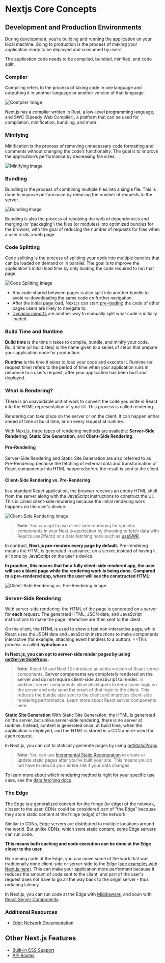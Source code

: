 # Nextjs Core Concepts

## Development and Production Environments

During development, you’re building and running the application on your local machine. Going to production is the process of making your application ready to be deployed and consumed by users.

The application code needs to be compiled, bundled, minified, and code split.

### Compiler

Compiling refers to the process of taking code in one language and outputting it in another language or another version of that language.

![Compiler Image](https://nextjs.org/static/images/learn/foundations/compiling.png)

Next.js has a compiler written in Rust, a low-level programming language, and SWC (Speedy Web Compiler), a platform that can be used for compilation, minification, bundling, and more.

### Minifying

Minification is the process of removing unnecessary code formatting and comments without changing the code’s functionality. The goal is to improve the application’s performance by decreasing file sizes.

![Minifying Image](https://nextjs.org/static/images/learn/foundations/minifying.png)

### Bundling

Bundling is the process of combining multiple files into a single file. This is done to improve performance by reducing the number of requests to the server.

![Bundling Image](https://nextjs.org/static/images/learn/foundations/bundling.png)

Bundling is also the process of resolving the web of dependencies and merging (or ‘packaging’) the files (or modules) into optimized bundles for the browser, with the goal of reducing the number of requests for files when a user visits a web page.

### Code Splitting

Code splitting is the process of splitting your code into multiple bundles that can be loaded on demand or in parallel. The goal is to improve the application's initial load time by only loading the code required to run that page.

![Code Splitting Image](https://nextjs.org/static/images/learn/foundations/code-splitting.png)

* Any code shared between pages is also split into another bundle to avoid re-downloading the same code on further navigation.
* After the initial page load, Next.js can start [pre-loading](https://nextjs.org/docs/api-reference/next/link) the code of other pages users are likely to navigate to.
* [Dynamic imports](https://nextjs.org/docs/advanced-features/dynamic-import) are another way to manually split what code is initially loaded.

### Build Time and Runtime

**Build time** is the time it takes to compile, bundle, and minify your code. Build time (or build step) is the name given to a series of steps that prepare your application code for production.

**Runtime** is the time it takes to load your code and execute it. Runtime (or request time) refers to the period of time when your application runs in response to a user’s request, after your application has been built and deployed.

### What is Rendering?

There is an unavoidable unit of work to convert the code you write in React into the HTML representation of your UI. This process is called rendering.

Rendering can take place on the server or on the client. It can happen either ahead of time at build time, or on every request at runtime.

With Next.js, three types of rendering methods are available: **Server-Side Rendering**, **Static Site Generation**, and **Client-Side Rendering**.

#### Pre-Rendering

Server-Side Rendering and Static Site Generation are also referred to as Pre-Rendering because the fetching of external data and transformation of React components into HTML happens before the result is sent to the client.

#### Client-Side Rendering vs. Pre-Rendering

In a standard React application, the browser receives an empty HTML shell from the server along with the JavaScript instructions to construct the UI. This is called client-side rendering because the initial rendering work happens on the user's device.

![Client-Side Rendering Image](https://nextjs.org/static/images/learn/foundations/client-side-rendering.png)

>**Note**: You can opt to use client-side rendering for specific components in your Next.js application by choosing to fetch data with React’s useEffect() or a data fetching hook such as [useSWR](https://swr.vercel.app/).

In contrast, **Next.js pre-renders every page by default.** Pre-rendering means the HTML is generated in advance, on a server, instead of having it all done by JavaScript on the user's device.

**In practice, this means that for a fully client-side rendered app, the user will see a blank page while the rendering work is being done.** **Compared to a pre-rendered app, where the user will see the constructed HTML**:

![Client-Side Rendering vs. Pre-Rendering Image](https://nextjs.org/static/images/learn/foundations/pre-rendering.png)

### Server-Side Rendering

With server-side rendering, the HTML of the page is generated on a server for **each** request. The generated HTML, JSON data, and JavaScript instructions to make the page interactive are then sent to the client.

On the client, the HTML is used to show a fast non-interactive page, while React uses the JSON data and JavaScript instructions to make components interactive (for example, attaching event handlers to a button). ==This process is called **hydration**.==

**In Next.js, you can opt to server-side render pages by using [getServerSideProps](https://nextjs.org/docs/basic-features/data-fetching/get-server-side-props).**

>**Note**: React 18 and Next 12 introduce an alpha version of React server components. **Server components are completely rendered on the server and do not require client-side JavaScript to render.** In addition, server components allow developers to keep some logic on the server and only send the result of that logic to the client. This reduces the bundle size sent to the client and improves client-side rendering performance. Learn more about React server components here.

**Static Site Generation**
With Static Site Generation, the HTML is generated on the server, but unlike server-side rendering, there is no server at runtime. Instead, content is generated once, at build time, when the application is deployed, and the HTML is stored in a CDN and re-used for each request.

In Next.js, you can opt to statically generate pages by using [getStaticProps](https://nextjs.org/docs/basic-features/data-fetching/get-static-props).

>**Note**: You can use [Incremental Static Regeneration](https://nextjs.org/docs/basic-features/data-fetching/incremental-static-regeneration) to create or update static pages after you’ve built your site. This means you do not have to rebuild your entire site if your data changes.

To learn more about which rendering method is right for your specific use case, see the [data fetching docs](https://nextjs.org/docs/basic-features/data-fetching/overview).

### The Edge

The Edge is a generalized concept for the fringe (or edge) of the network, closest to the user. CDNs could be considered part of "the Edge" because they store static content at the fringe (edge) of the network.

Similar to CDNs, Edge servers are distributed to multiple locations around the world. But unlike CDNs, which store static content, some Edge servers can run code.

**This means both caching and code execution can be done at the Edge closer to the user**.

By running code at the Edge, you can move some of the work that was traditionally done client-side or server-side to the Edge ([see examples with Next.js here](https://vercel.com/features/edge-functions#:~:text=or%20steps%20required.-,CODE%20EXAMPLES,-Unlock%20the%20potential)). This can make your application more performant because it reduces the amount of code sent to the client, and part of the user's request does not have to go all the way back to the origin server - thus reducing latency.

In Next.js, you can run code at the Edge with [Middleware](https://nextjs.org/docs/middleware), and soon with [React Server Components](https://nextjs.org/docs/advanced-features/react-18/overview#react-server-components-alpha).

### Additional Resources
* [Edge Network Documentation](https://vercel.com/docs/concepts/edge-network/overview?utm_source=next-site&utm_medium=learnpages&utm_campaign=next-website)

## Other Next.js Features

* [Built-in CSS Support](https://nextjs.org/docs/basic-features/built-in-css-support)
* [API Routes](https://nextjs.org/docs/api-routes/introduction)